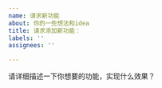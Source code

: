 ```yaml
---
name: 请求新功能
about: 你的一些想法和idea
title: 请求添加新功能：
labels: ''
assignees: ''

---
```


请详细描述一下你想要的功能，实现什么效果？
